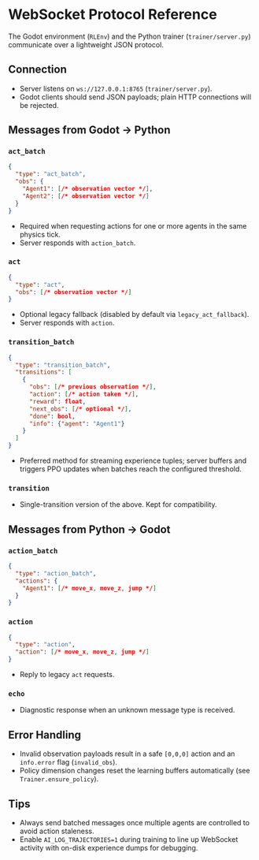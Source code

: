# WebSocket Protocol Reference

The Godot environment (`RLEnv`) and the Python trainer (`trainer/server.py`) communicate over a lightweight JSON protocol.

## Connection
- Server listens on `ws://127.0.0.1:8765` (`trainer/server.py`).
- Godot clients should send JSON payloads; plain HTTP connections will be rejected.

## Messages from Godot → Python

### `act_batch`
```json
{
  "type": "act_batch",
  "obs": {
    "Agent1": [/* observation vector */],
    "Agent2": [/* observation vector */]
  }
}
```
- Required when requesting actions for one or more agents in the same physics tick.
- Server responds with `action_batch`.

### `act`
```json
{
  "type": "act",
  "obs": [/* observation vector */]
}
```
- Optional legacy fallback (disabled by default via `legacy_act_fallback`).
- Server responds with `action`.

### `transition_batch`
```json
{
  "type": "transition_batch",
  "transitions": [
    {
      "obs": [/* previous observation */],
      "action": [/* action taken */],
      "reward": float,
      "next_obs": [/* optional */],
      "done": bool,
      "info": {"agent": "Agent1"}
    }
  ]
}
```
- Preferred method for streaming experience tuples; server buffers and triggers PPO updates when batches reach the configured threshold.

### `transition`
- Single-transition version of the above. Kept for compatibility.

## Messages from Python → Godot

### `action_batch`
```json
{
  "type": "action_batch",
  "actions": {
    "Agent1": [/* move_x, move_z, jump */]
  }
}
```

### `action`
```json
{
  "type": "action",
  "action": [/* move_x, move_z, jump */]
}
```
- Reply to legacy `act` requests.

### `echo`
- Diagnostic response when an unknown message type is received.

## Error Handling
- Invalid observation payloads result in a safe `[0,0,0]` action and an `info.error` flag (`invalid_obs`).
- Policy dimension changes reset the learning buffers automatically (see `Trainer.ensure_policy`).

## Tips
- Always send batched messages once multiple agents are controlled to avoid action staleness.
- Enable `AI_LOG_TRAJECTORIES=1` during training to line up WebSocket activity with on-disk experience dumps for debugging.
